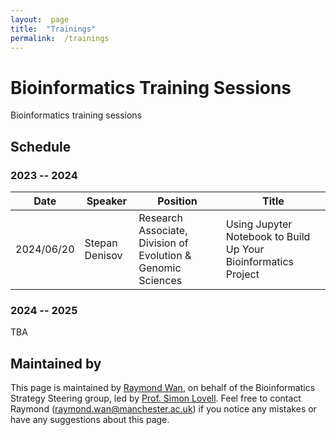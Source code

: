 ```yaml
---
layout:  page
title:  "Trainings"
permalink:  /trainings
---
```


Bioinformatics Training Sessions
================================


Bioinformatics training sessions

Schedule
--------

### 2023 -- 2024


| Date | Speaker | Position | Title |
| ---- | ------- | -------- | ----- |
| 2024/06/20 | Stepan Denisov | Research Associate, Division of Evolution & Genomic Sciences | Using Jupyter Notebook to Build Up Your Bioinformatics Project |



### 2024 -- 2025

TBA


Maintained by
-------------

This page is maintained by [Raymond Wan](https://research.manchester.ac.uk/en/persons/raymond.wan/), on behalf of the Bioinformatics Strategy Steering group, led by [Prof. Simon Lovell](https://research.manchester.ac.uk/en/persons/simon.lovell).  Feel free to contact Raymond (raymond.wan@manchester.ac.uk) if you notice any mistakes or have any suggestions about this page.

